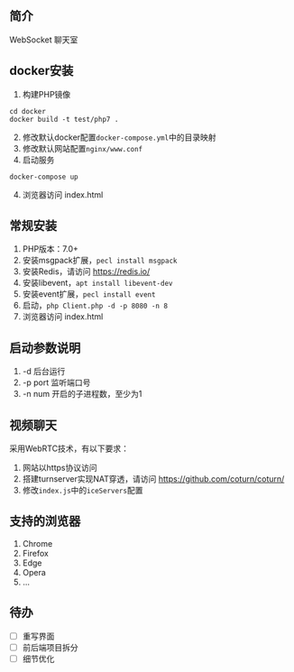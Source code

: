 ## 简介
WebSocket 聊天室

## docker安装
1. 构建PHP镜像
```
cd docker
docker build -t test/php7 .
```
2. 修改默认docker配置`docker-compose.yml`中的目录映射
3. 修改默认网站配置`nginx/www.conf`
4. 启动服务
```
docker-compose up
```
4. 浏览器访问 index.html

## 常规安装
1. PHP版本：7.0+
2. 安装msgpack扩展，`pecl install msgpack`
3. 安装Redis，请访问 https://redis.io/
4. 安装libevent，`apt install libevent-dev`
5. 安装event扩展，`pecl install event`
6. 启动，`php Client.php -d -p 8080 -n 8`
7. 浏览器访问 index.html

## 启动参数说明
1. -d 后台运行
2. -p port 监听端口号
3. -n num 开启的子进程数，至少为1

## 视频聊天
采用WebRTC技术，有以下要求：
1. 网站以https协议访问
2. 搭建turnserver实现NAT穿透，请访问 https://github.com/coturn/coturn/
3. 修改`index.js`中的`iceServers`配置

## 支持的浏览器
1. Chrome
2. Firefox
3. Edge
4. Opera
5. ...

## 待办
- [ ] 重写界面
- [ ] 前后端项目拆分
- [ ] 细节优化